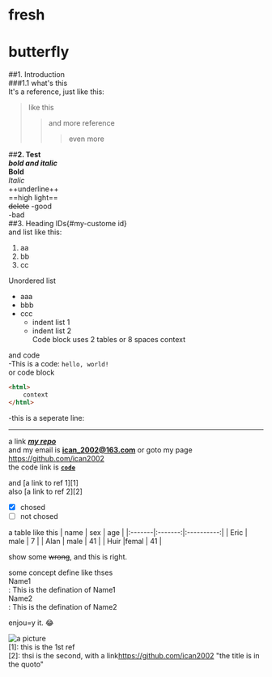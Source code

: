# fresh
# butterfly

##1. Introduction  
###1.1 what's this  
It's a reference, just like this:   
> like this  
>>and more reference
>>>even more

##**2. Test**  
***bold and italic***  
**Bold**  
*Italic*  
++underline++  
==high light==  
~~delete~~
-good  
-bad  
##3. Heading IDs{#my-custome id}  
and list like this:  
1. aa  
1. bb  
1. cc  

Unordered list  
* aaa  
* bbb  
* ccc  
  * indent list 1  
  * indent list 2  
Code block uses 2 tables or 8 spaces  
    <html>
    context
    </html>
and code  
-This is a code: `hello, world!`  
or code block  
```html  
<html>
    context
</html>
```
-this is a seperate line:  
***

a link ***[my repo](https://github.com/ican2002 "a link to ican_2002's repo")***  
and my email is **<ican_2002@163.com>** or goto my page <https://github.com/ican2002>  
the code link is **[`code`](#code)**  

and [a link to ref 1][1]  
also [a link to ref 2][2]  

- [x] chosed  
- [ ] not chosed  

a table like this
|  name  |   sex   |    age     |
|:-------|:-------:|:----------:|
| Eric   | male    |     7      |
| Alan   | male    |    41      |
| Huir   |femal    |    41      |



show some ~~wrong~~, and this is right.  

some concept define like thses  
Name1  
: This is the defination of Name1  
Name2  
: This is the defination of Name2  

enjou=y it. :joy:

![a picture](/a.jpg "null image")  
[1]: this is the 1st ref  
[2]: thsi is the second, with a link<https://github.com/ican2002> "the title is in the quoto"  





